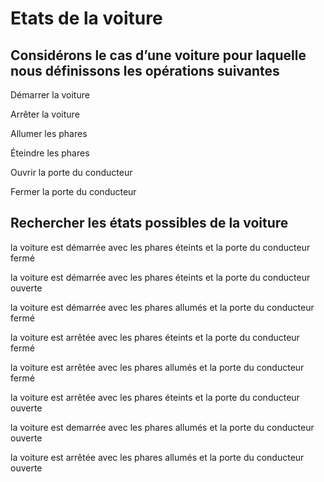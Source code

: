 # Etats de la voiture

## Considérons le cas d’une voiture pour laquelle nous définissons les opérations suivantes

Démarrer la voiture
 
Arrêter la voiture

Allumer les phares

Éteindre les phares

Ouvrir la porte du conducteur

Fermer la porte du conducteur

## Rechercher les états possibles de la voiture

la voiture est démarrée avec les phares éteints et la porte du conducteur fermé

la voiture est démarrée avec les phares éteints et la porte du conducteur ouverte 

la voiture est démarrée avec les phares allumés et la porte du conducteur fermé

la voiture est arrêtée avec les phares éteints et la porte du conducteur fermé

la voiture est arrêtée avec les phares allumés et la porte du conducteur fermé

la voiture est arrêtée avec les phares éteints et la porte du conducteur ouverte

la voiture est demarrée avec les phares allumés et la porte du conducteur ouverte 

la voiture est arrêtée avec les phares allumés et la porte du conducteur ouverte
